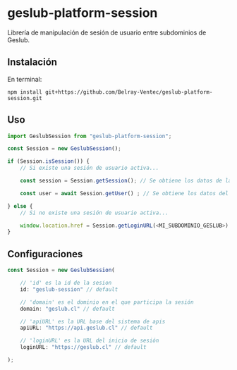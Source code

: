 # geslub-platform-session

Librería de manipulación de sesión de usuario entre subdominios de Geslub.

## Instalación

En terminal:

    npm install git+https://github.com/Belray-Ventec/geslub-platform-session.git

## Uso

```js
import GeslubSession from "geslub-platform-session";

const Session = new GeslubSession();

if (Session.isSession()) {
    // Si existe una sesión de usuario activa...

    const session = Session.getSession(); // Se obtiene los datos de la sesión

    const user = await Session.getUser() ; // Se obtiene los datos del usuario de la sesión activa

} else {
    // Si no existe una sesión de usuario activa...

    window.location.href = Session.getLoginURL(<MI_SUBDOMINIO_GESLUB>) // Se redirige al usuario a la pagina de inicio de sesión de Geslub
}
```

## Configuraciones

```js
const Session = new GeslubSession(

    // 'id' es la id de la sesion
    id: "geslub-session" // default

    // 'domain' es el dominio en el que participa la sesión
    domain: "geslub.cl" // default

    // 'apiURL' es la URL base del sistema de apis
    apiURL: "https://api.geslub.cl" // default

    // 'loginURL' es la URL del inicio de sesión
    loginURL: "https://geslub.cl" // default

);
```
